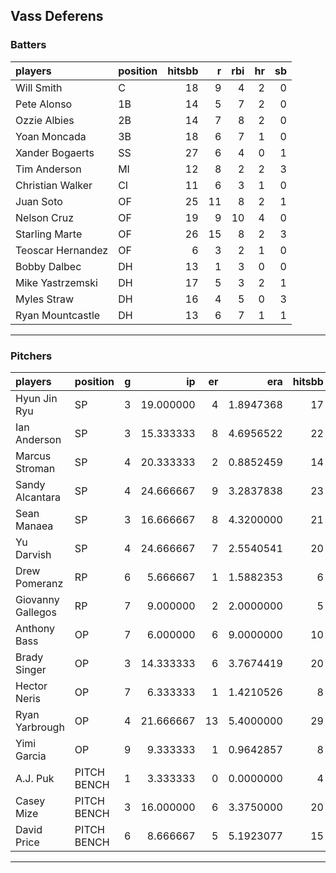 ## Vass Deferens

### Batters

 
|players           |position | hitsbb|  r| rbi| hr| sb| 
|:-----------------|:--------|------:|--:|---:|--:|--:| 
|Will Smith        |C        |     18|  9|   4|  2|  0| 
|Pete Alonso       |1B       |     14|  5|   7|  2|  0| 
|Ozzie Albies      |2B       |     14|  7|   8|  2|  0| 
|Yoan Moncada      |3B       |     18|  6|   7|  1|  0| 
|Xander Bogaerts   |SS       |     27|  6|   4|  0|  1| 
|Tim Anderson      |MI       |     12|  8|   2|  2|  3| 
|Christian Walker  |CI       |     11|  6|   3|  1|  0| 
|Juan Soto         |OF       |     25| 11|   8|  2|  1| 
|Nelson Cruz       |OF       |     19|  9|  10|  4|  0| 
|Starling Marte    |OF       |     26| 15|   8|  2|  3| 
|Teoscar Hernandez |OF       |      6|  3|   2|  1|  0| 
|Bobby Dalbec      |DH       |     13|  1|   3|  0|  0| 
|Mike Yastrzemski  |DH       |     17|  5|   3|  2|  1| 
|Myles Straw       |DH       |     16|  4|   5|  0|  3| 
|Ryan Mountcastle  |DH       |     13|  6|   7|  1|  1| 

* * *

### Pitchers

 
|players           |position    |  g|        ip| er|       era| hitsbb|      whip| so|  w| sv| 
|:-----------------|:-----------|--:|---------:|--:|---------:|------:|---------:|--:|--:|--:| 
|Hyun Jin Ryu      |SP          |  3| 19.000000|  4| 1.8947368|     17| 0.8947368| 19|  1|  0| 
|Ian Anderson      |SP          |  3| 15.333333|  8| 4.6956522|     22| 1.4347826| 19|  0|  0| 
|Marcus Stroman    |SP          |  4| 20.333333|  2| 0.8852459|     14| 0.6885246| 11|  3|  0| 
|Sandy Alcantara   |SP          |  4| 24.666667|  9| 3.2837838|     23| 0.9324324| 28|  0|  0| 
|Sean Manaea       |SP          |  3| 16.666667|  8| 4.3200000|     21| 1.2600000| 15|  1|  0| 
|Yu Darvish        |SP          |  4| 24.666667|  7| 2.5540541|     20| 0.8108108| 28|  1|  0| 
|Drew Pomeranz     |RP          |  6|  5.666667|  1| 1.5882353|      6| 1.0588235| 10|  0|  0| 
|Giovanny Gallegos |RP          |  7|  9.000000|  2| 2.0000000|      5| 0.5555556| 13|  2|  0| 
|Anthony Bass      |OP          |  7|  6.000000|  6| 9.0000000|     10| 1.6666667|  5|  1|  0| 
|Brady Singer      |OP          |  3| 14.333333|  6| 3.7674419|     20| 1.3953488| 17|  0|  0| 
|Hector Neris      |OP          |  7|  6.333333|  1| 1.4210526|      8| 1.2631579|  7|  0|  2| 
|Ryan Yarbrough    |OP          |  4| 21.666667| 13| 5.4000000|     29| 1.3384615| 15|  1|  0| 
|Yimi Garcia       |OP          |  9|  9.333333|  1| 0.9642857|      8| 0.8571429|  9|  2|  3| 
|A.J. Puk          |PITCH BENCH |  1|  3.333333|  0| 0.0000000|      4| 1.2000000|  4|  0|  0| 
|Casey Mize        |PITCH BENCH |  3| 16.000000|  6| 3.3750000|     20| 1.2500000| 13|  1|  0| 
|David Price       |PITCH BENCH |  6|  8.666667|  5| 5.1923077|     15| 1.7307692| 10|  1|  1| 


* * *


